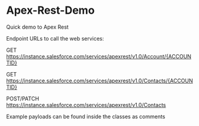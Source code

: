 Apex-Rest-Demo
==============
Quick demo to Apex Rest

Endpoint URLs to call the web services:

GET https://instance.salesforce.com/services/apexrest/v1.0/Account/{ACCOUNTID}

GET https://instance.salesforce.com/services/apexrest/v1.0/Contacts/{ACCOUNTID}

POST/PATCH https://instance.salesforce.com/services/apexrest/v1.0/Contacts

Example payloads can be found inside the classes as comments